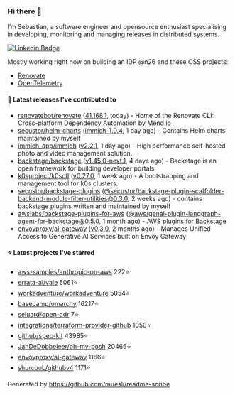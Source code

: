 ### Hi there 👋

I’m Sebastian, a software engineer and opensource enthusiast specialising in developing, monitoring and managing releases in distributed systems.    

[![Linkedin Badge](https://img.shields.io/badge/-LinkedIn-blue?style=flat&logo=Linkedin&logoColor=white&link=https://www.linkedin.com/in/sebastian-poxhofer/)](https://www.linkedin.com/in/sebastian-poxhofer/)

Mostly working right now on building an IDP @n26 and these OSS projects:
- [Renovate](https://github.com/renovatebot/renovate)
- [OpenTelemetry](https://github.com/open-telemetry)



#### 🚀 Latest releases I've contributed to

- [renovatebot/renovate](https://github.com/renovatebot/renovate) ([41.168.1](https://github.com/renovatebot/renovate/releases/tag/41.168.1), today) - Home of the Renovate CLI: Cross-platform Dependency Automation by Mend.io
- [secustor/helm-charts](https://github.com/secustor/helm-charts) ([immich-1.0.4](https://github.com/secustor/helm-charts/releases/tag/immich-1.0.4), 1 day ago) - Contains Helm charts maintained by myself
- [immich-app/immich](https://github.com/immich-app/immich) ([v2.2.1](https://github.com/immich-app/immich/releases/tag/v2.2.1), 1 day ago) - High performance self-hosted photo and video management solution.
- [backstage/backstage](https://github.com/backstage/backstage) ([v1.45.0-next.1](https://github.com/backstage/backstage/releases/tag/v1.45.0-next.1), 4 days ago) - Backstage is an open framework for building developer portals
- [k0sproject/k0sctl](https://github.com/k0sproject/k0sctl) ([v0.27.0](https://github.com/k0sproject/k0sctl/releases/tag/v0.27.0), 1 week ago) - A bootstrapping and management tool for k0s clusters.
- [secustor/backstage-plugins](https://github.com/secustor/backstage-plugins) ([@secustor/backstage-plugin-scaffolder-backend-module-filter-utilities@0.3.0](https://github.com/secustor/backstage-plugins/releases/tag/%40secustor/backstage-plugin-scaffolder-backend-module-filter-utilities%400.3.0), 2 weeks ago) - contains backstage plugins written and maintained by myself
- [awslabs/backstage-plugins-for-aws](https://github.com/awslabs/backstage-plugins-for-aws) ([@aws/genai-plugin-langgraph-agent-for-backstage@0.5.0](https://github.com/awslabs/backstage-plugins-for-aws/releases/tag/%40aws/genai-plugin-langgraph-agent-for-backstage%400.5.0), 1 month ago) - AWS plugins for Backstage
- [envoyproxy/ai-gateway](https://github.com/envoyproxy/ai-gateway) ([v0.3.0](https://github.com/envoyproxy/ai-gateway/releases/tag/v0.3.0), 2 months ago) - Manages Unified Access to Generative AI Services built on Envoy Gateway

#### ⭐ Latest projects I've starred

- [aws-samples/anthropic-on-aws](https://github.com/aws-samples/anthropic-on-aws) 222⭐
- [errata-ai/vale](https://github.com/errata-ai/vale) 5061⭐
- [workadventure/workadventure](https://github.com/workadventure/workadventure) 5054⭐
- [basecamp/omarchy](https://github.com/basecamp/omarchy) 16217⭐
- [seluard/open-adr](https://github.com/seluard/open-adr) 7⭐
- [integrations/terraform-provider-github](https://github.com/integrations/terraform-provider-github) 1050⭐
- [github/spec-kit](https://github.com/github/spec-kit) 43985⭐
- [JanDeDobbeleer/oh-my-posh](https://github.com/JanDeDobbeleer/oh-my-posh) 20466⭐
- [envoyproxy/ai-gateway](https://github.com/envoyproxy/ai-gateway) 1166⭐
- [shurcooL/githubv4](https://github.com/shurcooL/githubv4) 1171⭐



Generated by https://github.com/muesli/readme-scribe
